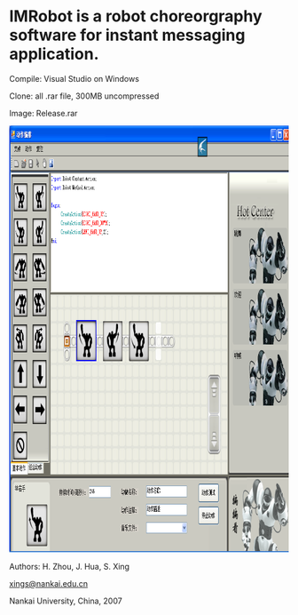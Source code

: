 # IMRobot is a robot choreorgraphy software for instant messaging application. 

Compile: Visual Studio on Windows

Clone: all .rar file, 300MB uncompressed

Image: Release.rar

<p align="center">
  <img width="1024" height="768" src=".//actionImage.bmp">
</p>

Authors: H. Zhou, J. Hua, S. Xing

xings@nankai.edu.cn

Nankai University, China, 2007
